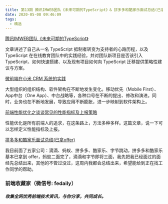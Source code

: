 ```yaml
---
title: 第13期 腾讯IMWEB团队《未来可期的TypeScript》& 拼多多和酷家乐面试总结(已拿offer)
date: 2020-05-08 09:46:09
tags:
  - 精选
---
```


[腾讯IMWEB团队《未来可期的TypeScript》](https://mp.weixin.qq.com/s?__biz=MzA4Nzg0MDM5Nw==&mid=2247485046&idx=1&sn=1046b23d254bcdba9803e6c76b83ffe8&scene=21#wechat_redirect)

文章讲述了自己从一名 TypeScript 抵制者转变为支持者的心路历程，以及 TypeScript 在在线教育团队中的实践经验，并对团队新项目是否该引入 TypeScript、如何快速搭建、以及现有项目如何向 TypeScript 迁移提供策略性建议与方案。

[微前端在小米 CRM 系统的实践](https://mp.weixin.qq.com/s?__biz=MzU3MDAyNDgwNA==&mid=2247485705&idx=1&sn=72485cc83eb607ffeab3b2eb22b49805&scene=21#wechat_redirect)

大型组织的组织结构、软件架构在不断地发生变化。移动优先（Mobile First）、App中台（One App）、中台战略等，各种口号在不断的提出、修改和演进。同时，业务也在不断地发展，导致应用不断膨胀，进一步映射到软件架构上。

[前端性能优化之谈谈常见的性能指标及上报策略](https://mp.weixin.qq.com/s?__biz=MzA5NzkwNDk3MQ==&mid=2650591715&idx=1&sn=aa8e6d5ed7bba8f4c3af67b889b54a91&scene=21#wechat_redirect)

性能优化是所有前端人的追求，在这条路上，方法多种多样。这篇文章，说一下可以怎样定义性能指标及上报。

[拼多多和酷家乐面试总结(已拿offer)](https://mp.weixin.qq.com/s?__biz=MzI1ODk2Mjk0Nw==&mid=2247485303&idx=1&sn=c003da72428fcd020af03ea37a586490&scene=21#wechat_redirect)

我目前面了五家公司：滴滴、蚂蚁、拼多多、酷家乐、字节跳动，拼多多和酷家乐基本已拿到 offer，蚂蚁二面完了，滴滴和字节即将三面，我先把我已经面过的面经先总结出来，其他的不管过没过，这周内我都会总结出来，希望能给到正在找工作同学的帮助。

### 前端收藏家（微信号: fedaily）
##### 收集全网优秀前端技术资讯，与你分享，共同成长。
